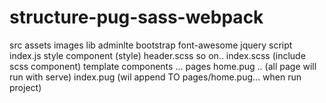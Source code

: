 # structure-pug-sass-webpack

src
    assets
        images
    lib
        adminlte
        bootstrap
        font-awesome
        jquery
    script
        index.js
    style
        component (style)
            header.scss
            so on..
        index.scss 
            (include scss component)
    template
        components
            ...
        pages
            home.pug
            ..
            (all page will run with serve)
        index.pug
            (wil append TO pages/home.pug... when run project)
        